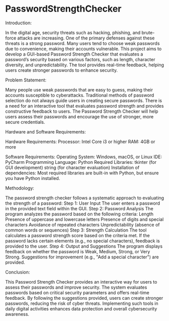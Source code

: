 # PasswordStrengthChecker

Introduction:

In the digital age, security threats such as hacking, phishing, and brute-force attacks are increasing. One of the primary defenses against these threats is a strong password. Many users tend to choose weak passwords due to convenience, making their accounts vulnerable. This project aims to develop a GUI-based Password Strength Checker that evaluates a password’s security based on various factors, such as length, character diversity, and unpredictability. The tool provides real-time feedback, helping users create stronger passwords to enhance security.


Problem Statement:

Many people use weak passwords that are easy to guess, making their accounts susceptible to cyberattacks. Traditional methods of password selection do not always guide users in creating secure passwords. There is a need for an interactive tool that evaluates password strength and provides constructive feedback to users. The Password Strength Checker will help users assess their passwords and encourage the use of stronger, more secure credentials.



Hardware and Software Requirements:

Hardware Requirements:
Processor: Intel Core i3 or higher
RAM: 4GB or more


Software Requirements:
Operating System: Windows, macOS, or Linux
IDE: PyCharm 
Programming Language: Python
Required Libraries:
tkinter (for GUI development)
string (for character evaluation)
Installation of dependencies:
Most required libraries are built-in with Python, but ensure you have Python installed.



Methodology:

The password strength checker follows a systematic approach to evaluating the strength of a password:
Step 1: User Input
The user enters a password in the provided text field within the GUI.
Step 2: Password Analysis
The program analyzes the password based on the following criteria:
Length 
Presence of uppercase and lowercase letters
Presence of digits and special characters
Avoidance of repeated characters
Unpredictability (absence of common words or sequences)
Step 3: Strength Calculation
The tool calculates a password strength score based on the criteria met.
If the password lacks certain elements (e.g., no special characters), feedback is provided to the user.
Step 4: Output and Suggestions
The program displays feedback on whether the password is Weak, Medium, Strong, or Very Strong.
Suggestions for improvement (e.g., "Add a special character") are provided.


Conclusion:

This Password Strength Checker provides an interactive way for users to assess their passwords and improve security. The system evaluates passwords based on critical security parameters and offers real-time feedback. By following the suggestions provided, users can create stronger passwords, reducing the risk of cyber threats. Implementing such tools in daily digital activities enhances data protection and overall cybersecurity awareness.
